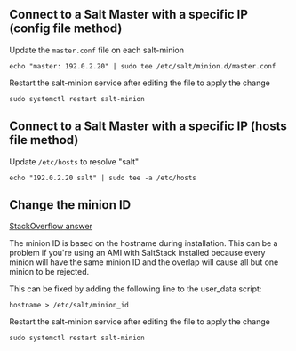 ## Connect to a Salt Master with a specific IP (config file method)
Update the `master.conf` file on each salt-minion
```
echo "master: 192.0.2.20" | sudo tee /etc/salt/minion.d/master.conf
```

Restart the salt-minion service after editing the file to apply the change
```
sudo systemctl restart salt-minion
```

## Connect to a Salt Master with a specific IP (hosts file method)
Update `/etc/hosts` to resolve "salt"
```
echo "192.0.2.20 salt" | sudo tee -a /etc/hosts
```

## Change the minion ID
[StackOverflow answer](https://stackoverflow.com/a/47650480)

The minion ID is based on the hostname during installation. This can be a problem if you're using an AMI with SaltStack installed because every minion will have the same minion ID and the overlap will cause all but one minion to be rejected.

This can be fixed by adding the following line to the user_data script:
```
hostname > /etc/salt/minion_id
```

Restart the salt-minion service after editing the file to apply the change
```
sudo systemctl restart salt-minion
```
